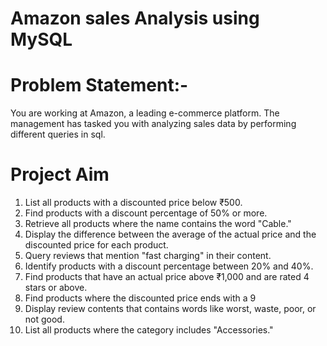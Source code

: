# Amazon sales Analysis using MySQL

# Problem Statement:-
You are working at Amazon, a leading e-commerce platform. The management has tasked you with analyzing sales data by performing different queries in sql. 

# Project Aim

1) List all products with a discounted price below ₹500.
2) Find products with a discount percentage of 50% or more.
3) Retrieve all products where the name contains the word "Cable."
4) Display the difference between the average of the actual price and the discounted price for each product.
5) Query reviews that mention "fast charging" in their content.
6) Identify products with a discount percentage between 20% and 40%.
7) Find products that have an actual price above ₹1,000 and are rated 4 stars or above.
8) Find products where the discounted price ends with a 9
9) Display review contents that contains words like worst, waste, poor, or not good.
10) List all products where the category includes "Accessories."

